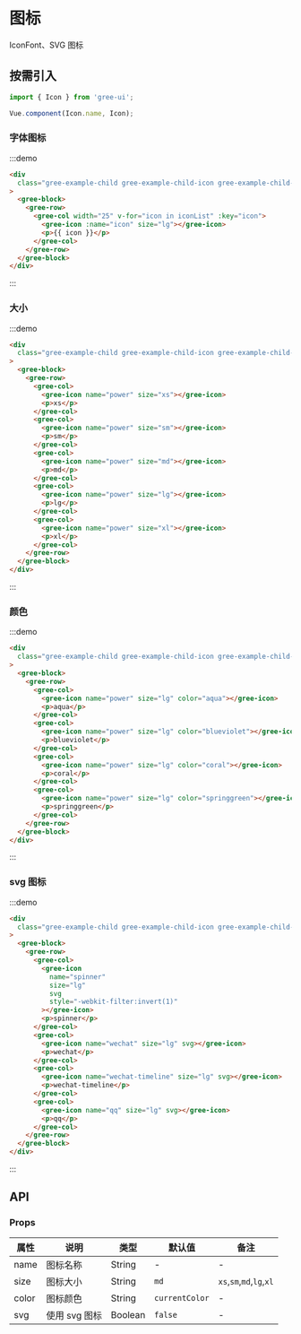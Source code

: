 # 图标

IconFont、SVG 图标

## 按需引入

```javascript
import { Icon } from 'gree-ui';

Vue.component(Icon.name, Icon);
```

### 字体图标

:::demo

```html
<div
  class="gree-example-child gree-example-child-icon gree-example-child-icon-0"
>
  <gree-block>
    <gree-row>
      <gree-col width="25" v-for="icon in iconList" :key="icon">
        <gree-icon :name="icon" size="lg"></gree-icon>
        <p>{{ icon }}</p>
      </gree-col>
    </gree-row>
  </gree-block>
</div>
```

:::

### 大小

:::demo

```html
<div
  class="gree-example-child gree-example-child-icon gree-example-child-icon-1"
>
  <gree-block>
    <gree-row>
      <gree-col>
        <gree-icon name="power" size="xs"></gree-icon>
        <p>xs</p>
      </gree-col>
      <gree-col>
        <gree-icon name="power" size="sm"></gree-icon>
        <p>sm</p>
      </gree-col>
      <gree-col>
        <gree-icon name="power" size="md"></gree-icon>
        <p>md</p>
      </gree-col>
      <gree-col>
        <gree-icon name="power" size="lg"></gree-icon>
        <p>lg</p>
      </gree-col>
      <gree-col>
        <gree-icon name="power" size="xl"></gree-icon>
        <p>xl</p>
      </gree-col>
    </gree-row>
  </gree-block>
</div>
```

:::

### 颜色

:::demo

```html
<div
  class="gree-example-child gree-example-child-icon gree-example-child-icon-2"
>
  <gree-block>
    <gree-row>
      <gree-col>
        <gree-icon name="power" size="lg" color="aqua"></gree-icon>
        <p>aqua</p>
      </gree-col>
      <gree-col>
        <gree-icon name="power" size="lg" color="blueviolet"></gree-icon>
        <p>blueviolet</p>
      </gree-col>
      <gree-col>
        <gree-icon name="power" size="lg" color="coral"></gree-icon>
        <p>coral</p>
      </gree-col>
      <gree-col>
        <gree-icon name="power" size="lg" color="springgreen"></gree-icon>
        <p>springgreen</p>
      </gree-col>
    </gree-row>
  </gree-block>
</div>
```

:::

### svg 图标

:::demo

```html
<div
  class="gree-example-child gree-example-child-icon gree-example-child-icon-3"
>
  <gree-block>
    <gree-row>
      <gree-col>
        <gree-icon
          name="spinner"
          size="lg"
          svg
          style="-webkit-filter:invert(1)"
        ></gree-icon>
        <p>spinner</p>
      </gree-col>
      <gree-col>
        <gree-icon name="wechat" size="lg" svg></gree-icon>
        <p>wechat</p>
      </gree-col>
      <gree-col>
        <gree-icon name="wechat-timeline" size="lg" svg></gree-icon>
        <p>wechat-timeline</p>
      </gree-col>
      <gree-col>
        <gree-icon name="qq" size="lg" svg></gree-icon>
        <p>qq</p>
      </gree-col>
    </gree-row>
  </gree-block>
</div>
```

:::

## API

### Props

| 属性  | 说明          | 类型    | 默认值         | 备注                     |
| ----- | ------------- | ------- | -------------- | ------------------------ |
| name  | 图标名称      | String  | \-             | \-                       |
| size  | 图标大小      | String  | `md`           | `xs`,`sm`,`md`,`lg`,`xl` |
| color | 图标颜色      | String  | `currentColor` | \-                       |
| svg   | 使用 svg 图标 | Boolean | `false`        | \-                       |

<script>
export default {
  data() {
    return {
      iconList: [
        'check',
        'close',
        'home',
        'square',
        'squarecheck',
        'warning',
        'question',
        'unchecked',
        'add',
        'move',
        'clock',
        'location',
        'refresh',
        'feedback',
        'checked',
        'voice',
        'back',
        'more',
        'search',
        'share',
        'power',
        'success',
        'fail',
        'photo',
        'menu',
        'check-disabled',
        'arrow-up',
        'arrow-left',
        'arrow-down',
        'arrow-right'
      ]
    };
  }
};
</script>

<style lang="less" scoped>
.block {
  .row {
    padding-top: 20px;
    background: #fff;
    text-align: center;

    .col, .col-25 {
      color: #333;
      padding: 15px 0;
      height: 100px;

      .gree-icon {
        color: #111a34;
      }

      p {
        color: #999;
        font-size: 24px;
        text-align: center;
        padding-top: 5px;
        white-space: nowrap;
      }
    }
  }
}
</style>
